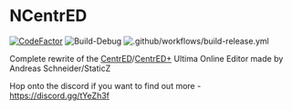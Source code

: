 # NCentrED
[![CodeFactor](https://www.codefactor.io/repository/github/deccer/ncentred/badge)](https://www.codefactor.io/repository/github/deccer/ncentred)
![Build-Debug](https://github.com/deccer/NCentrED/workflows/Build-Debug/badge.svg)
![.github/workflows/build-release.yml](https://github.com/deccer/NCentrED/workflows/.github/workflows/build-release.yml/badge.svg)

Complete rewrite of the [CentrED](https://redmine.aksdb.de/projects/centred/wiki/CentrED)/[CentrED+](https://uo.wzk.cz/centred-plus/) Ultima Online Editor made by Andreas Schneider/StaticZ

Hop onto the discord if you want to find out more - https://discord.gg/tYeZh3f
